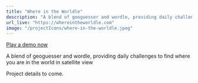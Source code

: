 ```yaml
---
title: "Where in the Worldle"
description: "A blend of geoguesser and wordle, providing daily challenges to find where you are in the world in satellite view"
url_live: "https://whereintheworldle.com"
image: "/projectIcons/where-in-the-worldle.jpeg"
---
```


[Play a demo now](https://whereintheworldle.com/)

A blend of geoguesser and wordle, providing daily challenges to find where you are in the world in satellite view

Project details to come.